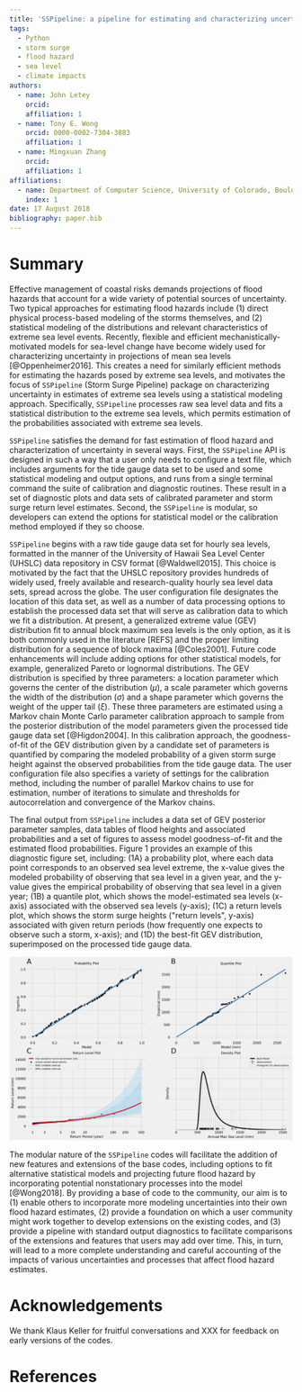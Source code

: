 ```yaml
---
title: 'SSPipeline: a pipeline for estimating and characterizing uncertainty in coastal storm surge levels'
tags:
  - Python
  - storm surge
  - flood hazard
  - sea level
  - climate impacts
authors:
  - name: John Letey
    orcid:
    affiliation: 1
  - name: Tony E. Wong
    orcid: 0000-0002-7304-3883
    affiliation: 1
  - name: Mingxuan Zhang
    orcid:
    affiliation: 1
affiliations:
  - name: Department of Computer Science, University of Colorado, Boulder, CO, USA
    index: 1
date: 17 August 2018
bibliography: paper.bib
---
```


# Summary
Effective management of coastal risks demands projections of flood hazards that account for a wide variety of potential sources of uncertainty. Two typical approaches for estimating flood hazards include (1) direct physical process-based modeling of the storms themselves, and (2) statistical modeling of the distributions and relevant characteristics of extreme sea level events. Recently, flexible and efficient mechanistically-motivated models for sea-level change have become widely used for characterizing uncertainty in projections of mean sea levels [@Oppenheimer2016]. This creates a need for similarly efficient methods for estimating the hazards posed by extreme sea levels, and motivates the focus of ``SSPipeline`` (Storm Surge Pipeline) package on characterizing uncertainty in estimates of extreme sea levels using a statistical modeling approach. Specifically, ``SSPipeline`` processes raw sea level data and fits a statistical distribution to the extreme sea levels, which permits estimation of the probabilities associated with extreme sea levels.

``SSPipeline`` satisfies the demand for fast estimation of flood hazard and characterization of uncertainty in several ways. First, the ``SSPipeline`` API is designed in such a way that a user only needs to configure a text file, which includes arguments for the tide gauge data set to be used and some statistical modeling and output options, and runs from a single terminal command the suite of calibration and diagnostic routines. These result in a set of diagnostic plots and data sets of calibrated parameter and storm surge return level estimates. Second, the ``SSPipeline`` is modular, so developers can extend the options for statistical model
or the calibration method employed if they so choose.

``SSPipeline`` begins with a raw tide gauge data set for hourly sea levels, formatted in the manner of the University of Hawaii Sea Level Center (UHSLC) data repository in CSV format [@Waldwell2015]. This choice is motivated by the fact that the UHSLC repository provides hundreds of widely used, freely available and research-quality hourly sea level data sets, spread across the globe. The user configuration file designates the location of this data set, as well as a number of data processing options to establish the processed data set that will serve as calibration data to which we fit a distribution. At present, a generalized extreme value (GEV) distribution fit to annual block maximum sea levels is the only option, as it is both commonly used in the literature [REFS] and the proper limiting distribution for a sequence of block maxima [@Coles2001]. Future code enhancements will include adding options for other statistical models, for example, generalized Pareto or lognormal distributions. The GEV distribution is specified by three parameters: a location parameter which governs the center of the distribution ($\mu$), a scale parameter which governs the width of the distribution ($\sigma$) and a shape parameter which governs the weight of the upper tail ($\xi$). These three parameters are estimated using a Markov chain Monte Carlo parameter calibration approach to sample from the posterior distribution of the model parameters given the processed tide gauge data set [@Higdon2004]. In this calibration approach, the goodness-of-fit of the GEV distribution given by a candidate set of parameters is quantified by comparing the modeled probability of a given storm surge height against the observed probabilities from the tide gauge data. The user configuration file also specifies a variety of settings for the calibration method, including the number of parallel Markov chains to use for estimation, number of iterations to simulate and thresholds for autocorrelation and convergence of the Markov chains.

The final output from ``SSPipeline`` includes a data set of GEV posterior parameter samples, data tables of flood heights and associated probabilities and a set of figures to assess model goodness-of-fit and the estimated flood probabilities. Figure 1 provides an example of this diagnostic figure set, including: (1A) a probability plot, where each data point corresponds to an observed sea level extreme, the x-value gives the modeled probability of observing that sea level in a given year, and the y-value gives the empirical probability of observing that sea level in a given year; (1B) a quantile plot, which shows the model-estimated sea levels (x-axis) associated with the observed sea levels (y-axis); (1C) a return levels plot, which shows the storm surge heights ("return levels", y-axis) associated with given return periods (how frequently one expects to observe such a storm, x-axis); and (1D) the best-fit GEV distribution, superimposed on the processed tide gauge data.

![Figure 1: Diagnostic output plots using tide gauge data from Grand Isle, Louisiana, USA.](figure1.png)

The modular nature of the ``SSPipeline`` codes will facilitate the addition of new features and extensions of the base codes, including options to fit alternative statistical models and projecting future flood hazard by incorporating potential nonstationary processes into the model [@Wong2018]. By providing a base of code to the community, our aim is to (1) enable others to incorporate more modeling uncertainties into their own flood hazard estimates, (2) provide a foundation on which a user community might work together to develop extensions on the existing codes, and (3) provide a pipeline with standard output diagnostics to facilitate comparisons of the extensions and features that users may add over time. This, in turn, will lead to a more complete understanding and careful accounting of the impacts of various uncertainties and processes that affect flood hazard estimates.

# Acknowledgements
We thank Klaus Keller for fruitful conversations and XXX for feedback on early
versions of the codes.

# References
